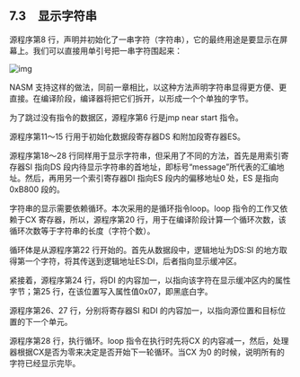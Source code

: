    

## 7.3　显示字符串

源程序第8 行，声明并初始化了一串字符（字符串），它的最终用途是要显示在屏幕上。我们可以直接用单引号把一串字符围起来：

![img](../0-Assets/Epubook/x86汇编语言从实模式到保护模式_李忠_等_Z_Library/images/00199.jpeg)

NASM 支持这样的做法，同前一章相比，以这种方法声明字符串显得更方便、更直接。在编译阶段，编译器将把它们拆开，以形成一个个单独的字节。

为了跳过没有指令的数据区，源程序第6 行是jmp near start 指令。

源程序第11～15 行用于初始化数据段寄存器DS 和附加段寄存器ES。

源程序第18～28 行同样用于显示字符串，但采用了不同的方法，首先是用索引寄存器SI 指向DS 段内待显示字符串的首地址，即标号“message”所代表的汇编地址。然后，再用另一个索引寄存器DI 指向ES 段内的偏移地址0 处，ES 是指向0xB800 段的。

字符串的显示需要依赖循环。本次采用的是循环指令loop。loop 指令的工作又依赖于CX 寄存器，所以，源程序第20 行，用于在编译阶段计算一个循环次数，该循环次数等于字符串的长度（字符个数）。

循环体是从源程序第22 行开始的。首先从数据段中，逻辑地址为DS:SI 的地方取得第一个字符，将其传送到逻辑地址ES:DI，后者指向显示缓冲区。

紧接着，源程序第24 行，将DI 的内容加一，以指向该字符在显示缓冲区内的属性字节；第25 行，在该位置写入属性值0x07，即黑底白字。

源程序第26、27 行，分别将寄存器SI 和DI 的内容加一，以指向源位置和目标位置的下一个单元。

源程序第28 行，执行循环。loop 指令在执行时先将CX 的内容减一，然后，处理器根据CX是否为零来决定是否开始下一轮循环。当CX 为0 的时候，说明所有的字符已经显示完毕。